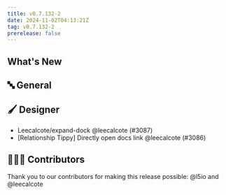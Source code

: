 ```yaml
---
title: v0.7.132-2
date: 2024-11-02T04:13:21Z
tag: v0.7.132-2
prerelease: false
---
```


## What's New
## 🔤 General
## 🖌️ Designer

- Leecalcote/expand-dock @leecalcote (#3087)
- [Relationship Tippy] Directly open docs link @leecalcote (#3086)

## 👨🏽‍💻 Contributors

Thank you to our contributors for making this release possible:
@l5io and @leecalcote
